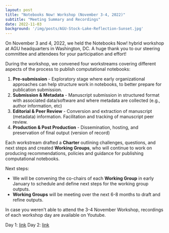 ```yaml
---
layout: post
title: "Notebooks Now! Workshop (November 3-4, 2022)"
subtitle: "Meeting Summary and Recordings"
date: 2022-11-03
background: '/img/posts/AGU-Stock-Lake-Reflection-Sunset.jpg'
---
```


On November 3 and 4, 2022, we held the Notebooks Now! hybrid workshop at AGU headquarters in Washington, DC. A huge thank you to our steering committee and attendees for your participation and effort!

During the workshop, we convened four workstreams covering different aspects of the process to publish computational notebooks: 
1. **Pre-submission** - Exploratory stage where early organizational approaches can help structure work in notebooks, to better prepare for publication submission.
2. **Submission & Metadata** - Manuscript submission in structured format with associated data/software and where metadata are collected (e.g., author information, etc)
3. **Editorial & Peer Review** - Conversion and extraction of manuscript (metadata) information. Facilitation and tracking of manuscript peer review. 
4. **Production & Post Production** - Dissemination, hosting, and preservation of final output (version of record)

Each workstream drafted a **Charter** outlining challenges, questions, and next steps and created **Working Groups**, who will continue to work on producing recommendations, policies and guidance for publishing computational notebooks. 

Next steps:

- We will be convening the co-chairs of each **Working Group** in early January to schedule and define next steps for the working group outputs.
- **Working Groups** will be meeting over the next 6-8 months to draft and refine outputs.  

In case you weren't able to attend the 3-4 November Workshop, recordings of each workshop day are available on Youtube. 

Day 1: [link](https://www.youtube.com/watch?v=Raf0rCqjMAE)
Day 2: [link](https://www.youtube.com/watch?v=oEr4kvOlEac)
